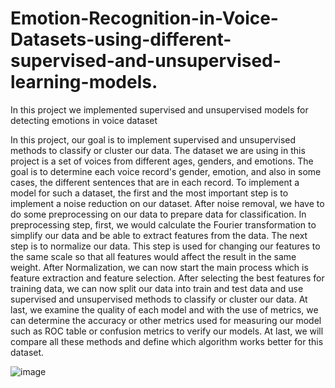# Emotion-Recognition-in-Voice-Datasets-using-different-supervised-and-unsupervised-learning-models.
In this project we implemented supervised and unsupervised models for detecting emotions in voice dataset

In this project, our goal is to implement supervised and unsupervised methods to 
classify or cluster our data. The dataset we are using in this project is a set of 
voices from different ages, genders, and emotions. The goal is to determine each 
voice record's gender, emotion, and also in some cases, the different sentences
that are in each record. 
To implement a model for such a dataset, the first and the most important step is 
to implement a noise reduction on our dataset. After noise removal, we have to 
do some preprocessing on our data to prepare data for classification. In 
preprocessing step, first, we would calculate the Fourier transformation to
simplify our data and be able to extract features from the data. The next step is to 
normalize our data. This step is used for changing our features to the same scale 
so that all features would affect the result in the same weight. 
After Normalization, we can now start the main process which is feature 
extraction and feature selection. After selecting the best features for training data,
we can now split our data into train and test data and use supervised and 
unsupervised methods to classify or cluster our data. 
At last, we examine the quality of each model and with the use of metrics, we can 
determine the accuracy or other metrics used for measuring our model such as 
ROC table or confusion metrics to verify our models. At last, we will compare all 
these methods and define which algorithm works better for this dataset.

![image](https://github.com/romidi80/Emotion-Recognition-in-Voice-Datasets-using-different-supervised-and-unsupervised-learning-models./assets/89667194/c10a9b7b-184d-4b86-9706-f54c43bcbf2b)
